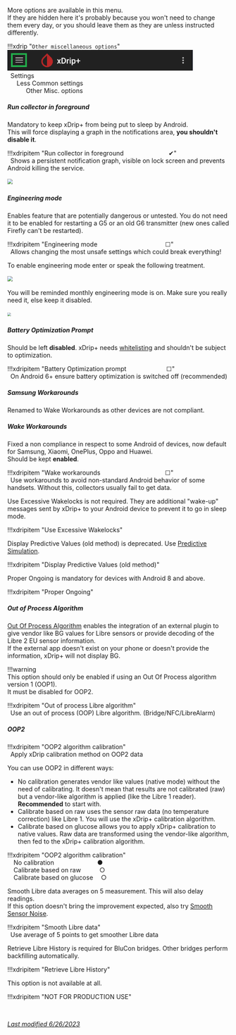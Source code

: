 More options are available in this menu.  
If they are hidden here it's probably because you won't need to change them every day, or you should leave them as they are unless instructed differently.

!!!xdrip "`Other miscellaneous options`"  
    <img src="../../images/hamburger_menu.png" style="zoom:75%;" />  
    &ensp;Settings  
    &emsp;&ensp;Less Common settings  
    &emsp;&emsp;&emsp;Other Misc. options

##### Run collector in foreground

Mandatory to keep xDrip+ from being put to sleep by Android.  
This will force displaying a graph in the notifications area, **you shouldn't disable it**.

!!!xdripitem "Run collector in foreground&emsp;&emsp;&emsp;&emsp;&emsp;&emsp;&emsp; ✔"  
    &ensp;Shows a persistent notification graph, visible on lock screen and prevents Android killing the service.

<img src="../images/M-S-LCS15a2.png" style="zoom:75%;" />

##### Engineering mode

Enables feature that are potentially dangerous or untested. You do not need it to be enabled for restarting a G5 or an old G6 transmitter (new ones called Firefly can't be restarted).

!!!xdripitem "Engineering mode&emsp;&emsp;&emsp;&emsp;&emsp;&emsp;&emsp;&emsp;&emsp;&emsp;&emsp;☐"  
    &ensp;Allows changing the most unsafe settings which could break everything!

To enable engineering mode enter or speak the following treatment.

<img src="../images/M-S-LCS15b2.png" style="zoom:75%;" />

You will be reminded monthly engineering mode is on. Make sure you really need it, else keep it disabled.

<img src="../images/M-S-LCS15b3.png" style="zoom:52%;" />

##### Battery Optimization Prompt 

Should be left **disabled**. xDrip+ needs [whitelisting](../../install/install/#authorize-background-activity) and shouldn't be subject to optimization. 

!!!xdripitem "Battery Optimization prompt&ensp;&emsp;&emsp;&emsp;&emsp;&emsp;&emsp;☐"  
    &ensp;On Android 6+ ensure battery optimization is switched off (recommended)

##### Samsung Workarounds

Renamed to Wake Workarounds as other devices are not compliant.

##### Wake Workarounds

Fixed a non compliance in respect to some Android of devices, now default for Samsung, Xiaomi, OnePlus, Oppo and Huawei.   
Should be kept **enabled**.

!!!xdripitem "Wake workarounds&ensp;&emsp;&emsp;&emsp;&emsp;&emsp;&emsp;&emsp;&emsp;&emsp;&emsp;☐"  
    &ensp;Use workarounds to avoid non-standard Android behavior of some handsets. Without this, collectors usually fail to get data.

Use Excessive Wakelocks is not required. They are additional "wake-up" messages sent by xDrip+ to your Android device to prevent it to go in sleep mode. 

!!!xdripitem "Use Excessive Wakelocks"

Display Predictive Values (old method) is deprecated. Use [Predictive Simulation](../predictions/).

!!!xdripitem "Display Predictive Values (old method)"

Proper Ongoing is mandatory for devices with Android 8 and above.

!!!xdripitem "Proper Ongoing"

##### Out of Process Algorithm

[Out Of Process Algorithm](../OOP) enables the integration of an external plugin to give vendor like BG values for Libre sensors or provide decoding of the Libre 2 EU sensor information.  
If the external app doesn't exist on your phone or doesn't provide the information, xDrip+ will not display BG.

!!!warning  
    This option should only be enabled if using an Out Of Process algorithm version 1 (OOP1).  
    It must be disabled for OOP2.

!!!xdripitem "Out of process Libre algorithm"  
    &ensp;Use an out of process (OOP) Libre algorithm. (Bridge/NFC/LibreAlarm)

##### OOP2

!!!xdripitem "OOP2 algorithm calibration"  
    &ensp;Apply xDrip calibration method on OOP2 data

You can use OOP2 in different ways:

- No calibration generates vendor like values (native mode) without the need of calibrating. It doesn't mean that results are not calibrated (raw) but a vendor-like algorithm is applied (like the Libre 1 reader). **Recommended** to start with.
- Calibrate based on raw uses the sensor raw data (no temperature correction) like Libre 1. You will use the xDrip+ calibration algorithm.
- Calibrate based on glucose allows you to apply xDrip+ calibration to native values. Raw data are transformed using the vendor-like algorithm, then fed to the xDrip+ calibration algorithm.

!!!xdripitem "OOP2 algorithm calibration"  
    &emsp;No calibration&emsp;&emsp;&emsp;&emsp;&emsp;&emsp;&emsp;●  
    &emsp;Calibrate based on raw&emsp;&emsp;&emsp;○  
    &emsp;Calibrate based on glucose&nbsp;&emsp;○

Smooth Libre data averages on 5 measurement. This will also delay readings.  
If this option doesn't bring the improvement expected, also try [Smooth Sensor Noise](../display/#smooth-sensor-noise).

!!!xdripitem "Smooth Libre data"  
    &ensp;Use average of 5 points to get smoother Libre data

Retrieve Libre History is required for BluCon bridges. Other bridges perform backfilling automatically.

!!!xdripitem "Retrieve Libre History"

This option is not available at all.

!!!xdripitem "NOT FOR PRODUCTION USE"

</br>

[*Last modified 6/26/2023*](https://github.com/NightscoutFoundation/xDrip/releases/tag/2023.06.24)